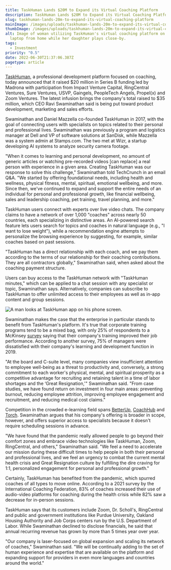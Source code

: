```yaml
---
title: TaskHuman Lands $20M to Expand its Virtual Coaching Platform
description: TaskHuman Lands $20M to Expand its Virtual Coaching Platform
slug: taskhuman-lands-20m-to-expand-its-virtual-coaching-platform
mainImage: /images/uploads/taskhuman-lands-20m-to-expand-its-virtual-coaching-platform-featured.jpg
thumbImage: /images/uploads/taskhuman-lands-20m-to-expand-its-virtual-coaching-platform-thumb.jpg
alt: Image of woman utilizing TaskHuman's virtual coaching platform on her
  laptop from home while her daughter plays close-by.
tags:
  - Investment
priority: "0.5"
date: 2022-06-30T21:37:06.387Z
pagetype: article
---
```

[TaskHuman](http://taskhuman.com/), a professional development platform focused on coaching, today announced that it raised $20 million in Series B funding led by Madrona with participation from Impact Venture Capital, RingCentral Ventures, Sure Ventures, USVP, Gaingels, PeopleTech Angels, Propel(x) and Zoom Ventures. The latest infusion brings the company's total raised to $35 million, which CEO Ravi Swaminathan said is being put toward product development, marketing and sales efforts.

Swaminathan and Daniel Mazzella co-founded TaskHuman in 2017, with the goal of connecting users with specialists on topics related to their personal and professional lives. Swaminathan was previously a program and logistics manager at Dell and VP of software solutions at SanDisk, while Mazzella was a system admin at Stamps.com. The two met at Wizr, a startup developing AI systems to analyze security camera footage.

"When it comes to learning and personal development, no amount of generic articles or watching pre-recorded videos \[can replace] a real person with experience in a given area. Creating TaskHuman was our response to solve this challenge," Swaminathan told TechCrunch in an email Q&A. "We started by offering foundational needs, including health and wellness, physical fitness, mental, spiritual, emotional wellbeing, and more. Since then, we've continued to expand and support the entire needs of an individual for personal and professional growth, like financial wellbeing, sales and leadership coaching, pet training, travel planning, and more."

TaskHuman users connect with experts over live video chats. The company claims to have a network of over 1,000 "coaches" across nearly 50 countries, each specializing in distinctive areas. An AI-powered search feature lets users search for topics and coaches in natural language (e.g., "I want to lose weight"), while a recommendation engine attempts to personalize the browsing experience by suggesting, for example, similar coaches based on past sessions.

"TaskHuman has a direct relationship with each coach, and we pay them according to the terms of our relationship for their coaching contributions. They are all contractors globally," Swaminathan said, when asked about the coaching payment structure.

Users can buy access to the TaskHuman network with "TaskHuman minutes," which can be applied to a chat session with any specialist or topic, Swaminathan says. Alternatively, companies can subscribe to TaskHuman to offer unlimited access to their employees as well as in-app content and group sessions.

![A man looks at TaskHuman app on his phone screen.](/images/uploads/taskhuman-to-host-live-expert-and-coaching-panel-on-leading-organizations-through-uncertainty-featured.jpg)

Swaminathan makes the case that the enterprise in particular stands to benefit from TaskHuman's platform. It's true that corporate training programs tend to be a mixed bag, with only 25% of respondents to a McKinsey [survey](http://www.mckinsey.com/business-functions/organization/our-insights/getting-more-from-your-training-programs) saying that their company's training improved their job performance. According to another survey, 75% of managers were dissatisfied with their company's learning and development function in 2019.

"At the board and C-suite level, many companies view insufficient attention to employee well-being as a threat to productivity and, conversely, a strong commitment to each worker's physical, mental, and spiritual prosperity as a competitive advantage for recruiting and retaining talent in a time of labor shortages and the ‘Great Resignation,'" Swaminathan said. "From case studies, we have found return on investment in four main areas: preventing burnout, reducing employee attrition, improving employee engagement and recruitment, and reducing medical cost claims."

Competition in the crowded e-learning field spans [BetterUp](https://techcrunch.com/2019/06/12/betterup-raises-103m-to-fast-track-employee-learning-and-development/), [CoachHub](https://techcrunch.com/2022/06/14/coachhubraises-200m-led-by-sofina-and-softbank-vision-fund-2/) and [Torch](https://techcrunch.com/2019/04/03/torch-executive-coaching/). Swaminathan argues that his company's offering is broader in scope, however, and offers superior access to specialists because it doesn't require scheduling sessions in advance.

"We have found that the pandemic really allowed people to go beyond their comfort zones and embrace video technologies like TaskHuman, Zoom, RingCentral, and others," Swaminathan said. "We feel a need to accelerate our mission during these difficult times to help people in both their personal and professional lives, and we feel an urgency to combat the current mental health crisis and Great Resignation culture by fulfilling the dire craving for 1:1, personalized engagement for personal and professional growth."

Certainly, TaskHuman has benefited from the pandemic, which spurred coaches of all types to move online. According to a 2021 survey by the International Coaching Federation, 83% of coaches increased their use of audio-video platforms for coaching during the health crisis while 82% saw a decrease for in-person sessions.

TaskHuman says that its customers include Zoom, Dr. Scholl's, RingCentral and public and government institutions like Purdue University, Oakland Housing Authority and Job Corps centers run by the U.S. Department of Labor. While Swaminathan declined to disclose financials, he said that annual recurring revenue has grown by more than 5 times year over year.

"Our company is laser-focused on global expansion and scaling its network of coaches," Swaminathan said. "We will be continually adding to the set of human experience and expertise that are available on the platform and expanding support for providers in even more languages and countries around the world."
